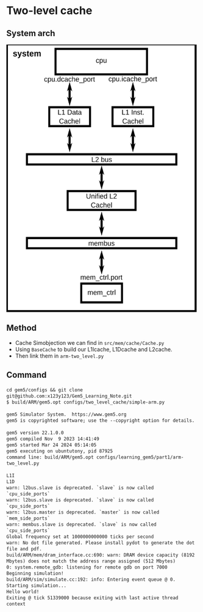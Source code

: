 # Two-level cache
## System arch
<img align="center" src="https://github.com/x123y123/Gem5_Learning_Note/blob/main/two_level_cache/image/system_arch.jpg" width="500" height="700">

## Method
* Cache Simobjection we can find in `src/mem/cache/Cache.py`
* Using `BaseCache` to build our L1Icache, L1Dcache and L2cache.
* Then link them in `arm-two_level.py`

## Command 
```shell
cd gem5/configs && git clone git@github.com:x123y123/Gem5_Learning_Note.git
$ build/ARM/gem5.opt configs/two_level_cache/simple-arm.py 

gem5 Simulator System.  https://www.gem5.org
gem5 is copyrighted software; use the --copyright option for details.

gem5 version 22.1.0.0
gem5 compiled Nov  9 2023 14:41:49
gem5 started Mar 24 2024 05:14:05
gem5 executing on ubuntutony, pid 87925
command line: build/ARM/gem5.opt configs/learning_gem5/part1/arm-two_level.py

L1I
L1D
warn: l2bus.slave is deprecated. `slave` is now called `cpu_side_ports`
warn: l2bus.slave is deprecated. `slave` is now called `cpu_side_ports`
warn: l2bus.master is deprecated. `master` is now called `mem_side_ports`
warn: membus.slave is deprecated. `slave` is now called `cpu_side_ports`
Global frequency set at 1000000000000 ticks per second
warn: No dot file generated. Please install pydot to generate the dot file and pdf.
build/ARM/mem/dram_interface.cc:690: warn: DRAM device capacity (8192 Mbytes) does not match the address range assigned (512 Mbytes)
0: system.remote_gdb: listening for remote gdb on port 7000
Beginning simulation!
build/ARM/sim/simulate.cc:192: info: Entering event queue @ 0.  Starting simulation...
Hello world!
Exiting @ tick 51339000 because exiting with last active thread context
```

